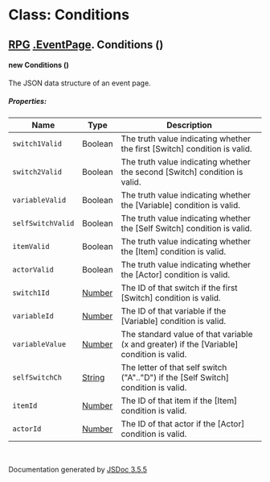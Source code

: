 # Class: Conditions

## [RPG](RPG.html) [.EventPage](RPG.EventPage.html).  Conditions ()

#### new Conditions ()

The JSON data structure of an event page.

##### Properties:

| Name | Type | Description |
| --- | --- | --- |
| `switch1Valid` | Boolean | The truth value indicating whether the first [Switch] condition is valid. |
| `switch2Valid` | Boolean | The truth value indicating whether the second [Switch] condition is valid. |
| `variableValid` | Boolean | The truth value indicating whether the [Variable] condition is valid. |
| `selfSwitchValid` | Boolean | The truth value indicating whether the [Self Switch] condition is valid. |
| `itemValid` | Boolean | The truth value indicating whether the [Item] condition is valid. |
| `actorValid` | Boolean | The truth value indicating whether the [Actor] condition is valid. |
| `switch1Id` | [Number](Number.html) | The ID of that switch if the first [Switch] condition is valid. |
| `variableId` | [Number](Number.html) | The ID of that variable if the [Variable] condition is valid. |
| `variableValue` | [Number](Number.html) | The standard value of that variable (x and greater) if the [Variable] condition is valid. |
| `selfSwitchCh` | [String](String.html) | The letter of that self switch ("A".."D") if the [Self Switch] condition is valid. |
| `itemId` | [Number](Number.html) | The ID of that item if the [Item] condition is valid. |
| `actorId` | [Number](Number.html) | The ID of that actor if the [Actor] condition is valid. |

<dl>
</dl>
 <br>

  Documentation generated by [JSDoc 3.5.5](https://github.com/jsdoc3/jsdoc)
